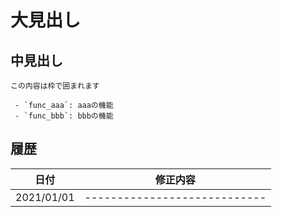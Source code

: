 # 大見出し
## 中見出し

```
この内容は枠で囲まれます
```

```
 - `func_aaa`: aaaの機能
 - `func_bbb`: bbbの機能
```

## 履歴
| 日付 | 修正内容 |
| ---- | -------- |
| 2021/01/01 | ----------------------------|
